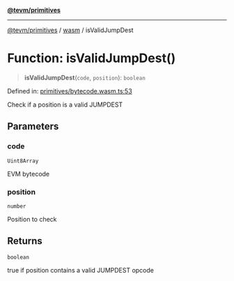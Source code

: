 [**@tevm/primitives**](../../../../README.md)

***

[@tevm/primitives](../../../../globals.md) / [wasm](../README.md) / isValidJumpDest

# Function: isValidJumpDest()

> **isValidJumpDest**(`code`, `position`): `boolean`

Defined in: [primitives/bytecode.wasm.ts:53](https://github.com/evmts/primitives/blob/main/src/primitives/bytecode.wasm.ts#L53)

Check if a position is a valid JUMPDEST

## Parameters

### code

`Uint8Array`

EVM bytecode

### position

`number`

Position to check

## Returns

`boolean`

true if position contains a valid JUMPDEST opcode
